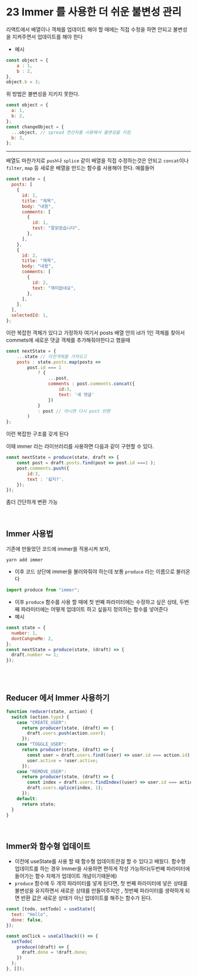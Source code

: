 # 23 Immer 를 사용한 더 쉬운 불변성 관리

리액트에서 배열이나 객체를 업데이트 해야 할 때에는 직접 수정을 하면 안되고 불변성을 지켜주면서 업데이트를 해야 한다

- 예시

```javascript
const object = {
	a : 1,
	b : 2,
},
object.b = 3;
```

위 방법은 불변성을 지키지 못한다.

```javascript
const object = {
  a: 1,
  b: 2,
};
const changeObject = {
  ...object, // spread 연산자를 사용해서 불변성을 지킴
  b: 3,
};
```

---

배열도 마찬가지로 `push`나 `splice` 같이 배열을 직접 수정하는것은 안되고
`concat`이나 `filter`, `map` 등 새로운 배열을 만드는 함수를 사용해야 한다.
예를들어

```javascript
const state = {
  posts: [
    {
      id: 1,
      title: "제목",
      body: "내용",
      comments: [
        {
          id: 1,
          test: "잘읽었습니다",
        },
      ],
    },
    {
      id: 2,
      title: "제목",
      body: "내용",
      comments: [
        {
          id: 2,
          text: "재미없네요",
        },
      ],
    },
  ],
  selectedId: 1,
};
```

이런 복잡한 객체가 있다고 가정하자 여기서 posts 배열 안의 id가 1인 객체를 찾아서 commets에 새로운 댓글 객체를 추가해줘야한다고 했을때

```javascript
const nextState = {
	...state // 이전객체를 가져오고
	posts : state.posts.map(posts =>
		post.id === 1
			? {
				...post,
				comments : post.comments.concat({
					id:3,
					text: '새 댓글'
				})
			}
			: post // 아니면 다시 post 반환
		)
};
```

이런 복잡한 구조를 갖게 된다

이때 immer 라는 라이브러리를 사용하면 다음과 같이 구현할 수 있다.

```javascript
const nextState = produce(state, draft => {
	const post = draft.posts.find(post => post.id ===1 );
	post.comments.push({
		id:3,
		text : '쉽지?'.
	});
});
```

좀더 간단하게 변환 가능

<br>

## Immer 사용법

기존에 만들었던 코드에 immer을 적용시켜 보자,

```
yarn add immer
```

- 이후 코드 상단에 immer을 불러와줘야 하는데 보통 `produce` 라는 이름으로 불러온다

```javascript
import produce from "immer";
```

- 이후 `produce` 함수를 사용 할 때에 첫 번째 파라미터에는 수정하고 싶은 상태, 두번째 파라미터에는 어떻게 업데이트 하고 싶을지 정의하는 함수를 넣어준다
- 예시

```javascript
const state = {
  number: 1,
  dontCahgneMe: 2,
};
const nextState = produce(state, (draft) => {
  draft.number += 1;
});
```

<br>
<br>

## Reducer 에서 Immer 사용하기

```javascript
function reducer(state, action) {
  switch (action.type) {
    case "CREATE_USER":
      return producer(state, (draft) => {
        draft.users.push(action.user);
      });
    case "TOGGLE_USER":
      return producer(state, (draft) => {
        const user = draft.users.find((user) => user.id === action.id);
        user.active = !user.active;
      });
    case "REMOVE_USER":
      return producer(state, (draft) => {
        const index = draft.users.findIndex((user) => user.id === action.id);
        draft.users.splice(index, 1);
      });
    default:
      return state;
  }
}
```

<br>

## Immer와 함수형 업데이트

- 이전에 useState를 사용 할 때 함수형 업데이트란걸 할 수 있다고 배웠다. 함수형 업데이트를 하는 경우 Immer을 사용하면 편하게 작성 가능하다(두번째 파라미터에 들어가는 함수 자체가 업데이트 개념이기때문에)
- `produce` 함수에 두 개의 파라미터를 넣게 된다면, 첫 번째 파라미터에 넣은 상태를 불변성을 유지하면서 새로운 상태를 만들어주지만 , 첫번째 파라미터를 생략하게 되면 반환 값은 새로운 상태가 아닌 업데이트를 해주는 함수가 된다.

```javascript
const [todo, setTodo] = useState({
  text: "Hello",
  done: false,
});

const onClick = useCallback(() => {
  setTodo(
    produce((draft) => {
      draft.done = !draft.done;
    })
  );
}, []);
```
